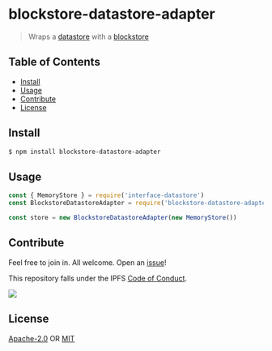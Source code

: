 # blockstore-datastore-adapter <!-- omit in toc -->

> Wraps a [datastore](https://github.com/ipfs/js-ipfs-interfaces/tree/master/packages/interface-datastore) with a [blockstore](https://github.com/ipfs/js-ipfs-interfaces/tree/master/packages/interface-blockstore)

## Table of Contents <!-- omit in toc -->

- [Install](#install)
- [Usage](#usage)
- [Contribute](#contribute)
- [License](#license)

## Install

```sh
$ npm install blockstore-datastore-adapter
```

## Usage

```js
const { MemoryStore } = require('interface-datastore')
const BlockstoreDatastoreAdapter = require('blockstore-datastore-adapter')

const store = new BlockstoreDatastoreAdapter(new MemoryStore())
```

## Contribute

Feel free to join in. All welcome. Open an [issue](https://github.com/ipfs/js-ipfs-bitswap/issues)!

This repository falls under the IPFS [Code of Conduct](https://github.com/ipfs/community/blob/master/code-of-conduct.md).

[![](https://cdn.rawgit.com/jbenet/contribute-ipfs-gif/master/img/contribute.gif)](https://github.com/ipfs/community/blob/master/CONTRIBUTING.md)

## License

[Apache-2.0](LICENSE-APACHE) OR [MIT](LICENSE-MIT)
